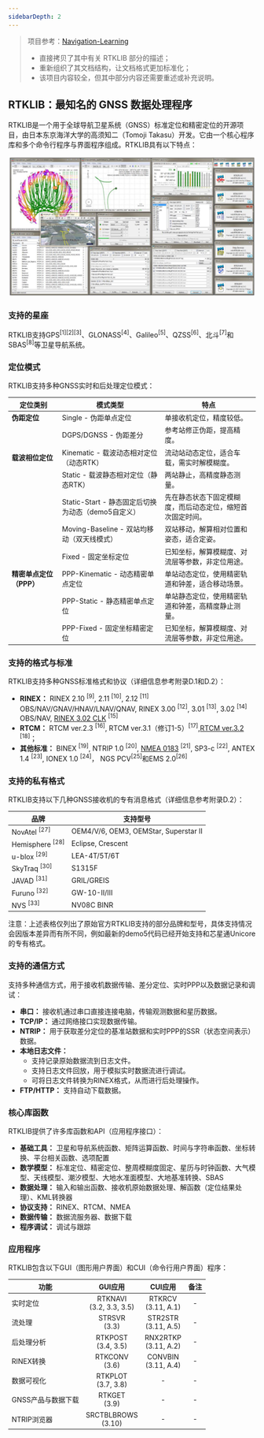 ```yaml
---
sidebarDepth: 2
---
```


> 项目参考：[Navigation-Learning](https://github.com/LiZhengXiao99/Navigation-Learning)
> - 直接拷贝了其中有关 RTKLIB 部分的描述；
> - 重新组织了其文档结构，让文档格式更加标准化；
> - 该项目内容较全，但其中部分内容还需要重述或补充说明。

<!-- 备忘： -->
<!-- > 推荐阅读：[不迷途导航程序员：RTKLIB 源码阅读笔记](https://mp.weixin.qq.com/s/2D3V0qDh6fwt_tZ0225znw)
> 推荐视频：[Lewen_NavSense-多模卫星导航定位与应用](https://space.bilibili.com/479790048/channel/collectiondetail?sid=2487703)
> 推荐视频：[GNSS高精度算法代码学习-RTKLIB篇](https://www.bilibili.com/video/BV1a6saeAEDz)
> 推荐视频：[冰菓的RTKLIB&GAMP 北斗卫星定位不妙屋](https://space.bilibili.com/199461274/channel/collectiondetail?sid=1088015) -->

## RTKLIB：最知名的 GNSS 数据处理程序

RTKLIB是一个用于全球导航卫星系统（GNSS）标准定位和精密定位的开源项目，由日本东京海洋大学的高须知二（Tomoji Takasu）开发。它由一个核心程序库和多个命令行程序与界面程序组成。RTKLIB具有以下特点：

![](https://raw.githubusercontent.com/salmoshu/Winchell-ImgBed/main/img/20250707-184113.jpg)

### 支持的星座

RTKLIB支持GPS<sup>[1][2][3]</sup>、GLONASS<sup>[4]</sup>、Galileo<sup>[5]</sup>、QZSS<sup>[6]</sup>、北斗<sup>[7]</sup>和SBAS<sup>[8]</sup>等卫星导航系统。

### 定位模式

RTKLIB支持多种GNSS实时和后处理定位模式：

| 定位类别             | 模式类型                              | 特点                                                                 |
|----------------------|--------------------------------------------|----------------------------------------------------------------------|
| **伪距定位**         | Single - 伪距单点定位                      | 单接收机定位，精度较低。                                             |
|                      | DGPS/DGNSS - 伪距差分                     | 参考站修正伪距，提高精度。                                           |
| **载波相位定位**     | Kinematic - 载波动态相对定位（动态RTK）    | 流动站动态定位，适合车载，需实时解模糊度。                           |
|                      | Static - 载波静态相对定位（静态RTK）       | 两站静止，高精度静态测量。                       |
|                      | Static-Start - 静态固定后切换为动态（demo5自定义） | 先在静态状态下固定模糊度，而后动态定位，缩短首次固定时间。 |
|                      | Moving-Baseline - 双站均移动（双天线模式） | 双站移动，解算相对位置和姿态，适合定姿。                             |
|                      | Fixed - 固定坐标定位                       | 已知坐标，解算模糊度、对流层等参数，非定位用途。                     |
| **精密单点定位（PPP）** | PPP-Kinematic - 动态精密单点定位           | 单站动态定位，使用精密轨道和钟差，适合移动场景。                       |
|                      | PPP-Static - 静态精密单点定位              | 单站静态定位，使用精密轨道和钟差，高精度静止测量。                         |
|                      | PPP-Fixed - 固定坐标精密定位               | 已知坐标，解算模糊度、对流层等参数，非定位用途。                     |

### 支持的格式与标准

RTKLIB支持多种GNSS标准格式和协议（详细信息参考附录D.1和D.2）：
   
- **RINEX：** RINEX 2.10 <sup>[9]</sup>, 2.11 <sup>[10]</sup>, 2.12 <sup>[11]</sup> OBS/NAV/GNAV/HNAV/LNAV/QNAV, RINEX 3.00 <sup>[12]</sup>, 3.01 <sup>[13]</sup>, 3.02 <sup>[14]</sup> OBS/NAV, <u>RINEX 3.02 CLK</u> <sup>[15]</sup>
- **RTCM：** RTCM ver.2.3 <sup>[16]</sup>, RTCM ver.3.1（修订1-5）<sup>[17]</sup>,<u>RTCM ver.3.2</u> <sup>[18]</sup>；
- **其他标准：** BINEX <sup>[19]</sup>, NTRIP 1.0 <sup>[20]</sup>, <u>NMEA 0183</u> <sup>[21]</sup>, SP3-c <sup>[22]</sup>, ANTEX 1.4 <sup>[23]</sup>, IONEX 1.0 <sup>[24]</sup>， NGS PCV<sup>[25]</sup>和EMS 2.0<sup>[26]</sup>

### 支持的私有格式

RTKLIB支持以下几种GNSS接收机的专有消息格式（详细信息参考附录D.2）：

| **品牌**     | **支持型号**                              |
| ---------- | ------------------------------------- |
| NovAtel <sup>[27]</sup>    | OEM4/V/6, OEM3, OEMStar, Superstar II |
| Hemisphere <sup>[28]</sup> | Eclipse, Crescent                     |
| u-blox <sup>[29]</sup>     | LEA-4T/5T/6T                          |
| SkyTraq <sup>[30]</sup>    | S1315F                                |
| JAVAD <sup>[31]</sup>      | GRIL/GREIS                            |
| Furuno <sup>[32]</sup>     | GW-10-II/III                          |
| NVS <sup>[33]</sup>        | NV08C BINR                            |

注意：上述表格仅列出了原始官方RTKLIB支持的部分品牌和型号，具体支持情况会因版本差异而有所不同，例如最新的demo5代码已经开始支持和芯星通Unicore的专有格式。

### 支持的通信方式
   
支持多种通信方式，用于接收机数据传输、差分定位、实时PPP以及数据记录和调试：
- **串口：** 接收机通过串口直接连接电脑，传输观测数据和星历数据。
- **TCP/IP：** 通过网络接口实现数据传输。
- **NTRIP：** 用于获取差分定位的基准站数据和实时PPP的SSR（状态空间表示）数据。
- **本地日志文件：**
  - 支持记录原始数据流到日志文件。
  - 支持日志文件回放，用于模拟实时数据流进行调试。
  - 可将日志文件转换为RINEX格式，从而进行后处理操作。
- **FTP/HTTP：** 支持自动下载数据。

### 核心库函数

RTKLIB提供了许多库函数和API（应用程序接口）：
   
- **基础工具：** 卫星和导航系统函数、矩阵运算函数、时间与字符串函数、坐标转换、平台相关函数、选项配置
- **数学模型：** 标准定位、精密定位、整周模糊度固定、星历与时钟函数、大气模型、天线模型、潮汐模型、大地水准面模型、大地基准转换、SBAS
- **数据处理：** 输入和输出函数、接收机原始数据处理、解函数（定位结果处理）、KML转换器
- **协议支持：** RINEX、RTCM、NMEA
- **数据传输：** 数据流服务器、数据下载
- **程序调试：** 调试与跟踪

### 应用程序

RTKLIB包含以下GUI（图形用户界面）和CUI（命令行用户界面）程序：
<table style="text-align: center;">
 <thead>
    <tr>
      <th>功能</th>
      <th>GUI应用</th>
      <th>CUI应用</th>
      <th>备注</th>
    </tr>
 </thead>
 <tbody>
    <tr>
      <td style="text-align: left;">实时定位</td>
      <td>RTKNAVI<br>(3.2, 3.3, 3.5)</td>
      <td>RTKRCV<br>(3.11, A.1)</td>
      <td>-</td>
    </tr>
    <tr>
      <td style="text-align: left;">流处理</td>
      <td>STRSVR<br>(3.3)</td>
      <td>STR2STR<br>(3.11, A.5)</td>
      <td>-</td>
    </tr>
    <tr>
      <td style="text-align: left;">后处理分析</td>
      <td>RTKPOST<br>(3.4, 3.5)</td>
      <td>RNX2RTKP<br>(3.11, A.2)</td>
      <td>-</td>
    </tr>
    <tr>
      <td style="text-align: left;">RINEX转换</td>
      <td>RTKCONV<br>(3.6)</td>
      <td>CONVBIN<br>(3.11, A.4)</td>
      <td>-</td>
    </tr>
    <tr>
      <td style="text-align: left;">数据可视化</td>
      <td>RTKPLOT<br>(3.7, 3.8)</td>
      <td>-</td>
      <td>-</td>
    </tr>
    <tr>
      <td style="text-align: left;">GNSS产品与数据下载</td>
      <td>RTKGET<br>(3.9)</td>
      <td>-</td>
      <td>-</td>
    </tr>
    <tr>
      <td style="text-align: left;">NTRIP浏览器</td>
      <td>SRCTBLBROWS<br>(3.10)</td>
      <td>-</td>
      <td>-</td>
    </tr>
 </tbody>
</table>
